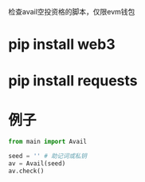 检查avail空投资格的脚本，仅限evm钱包

# pip install web3
# pip install requests

# 例子
```python
from main import Avail

seed = '' # 助记词或私钥
av = Avail(seed)
av.check()

```
